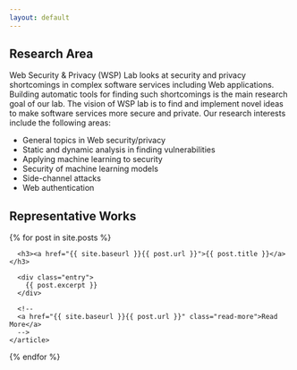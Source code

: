 ```yaml
---
layout: default
---
```


## Research Area
Web Security & Privacy (WSP) Lab looks at security and privacy shortcomings in
complex software services including Web applications. Building automatic tools
for finding such shortcomings is the main research goal of our lab. The vision
of WSP lab is to find and implement novel ideas to make software services more
secure and private. Our research interests include the following areas:
- General topics in Web security/privacy
- Static and dynamic analysis in finding vulnerabilities
- Applying machine learning to security
- Security of machine learning models
- Side-channel attacks
- Web authentication

## Representative Works
<div class="posts">
  {% for post in site.posts %}
    <article class="post">

      <h3><a href="{{ site.baseurl }}{{ post.url }}">{{ post.title }}</a></h3>

      <div class="entry">
        {{ post.excerpt }}
      </div>

      <!--
      <a href="{{ site.baseurl }}{{ post.url }}" class="read-more">Read More</a>
      -->
    </article>
  {% endfor %}
</div>

